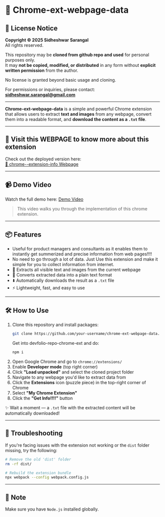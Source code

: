 # 🚀 Chrome-ext-webpage-data

## 📄 License Notice

**Copyright © 2025 Sidheshwar Sarangal**  
All rights reserved.

This repository may be **cloned from github repo and used** for personal purposes only.  
It may **not be copied, modified, or distributed** in any form without **explicit written permission** from the author.

No license is granted beyond basic usage and cloning.

For permissions or inquiries, please contact: **sidheshwar.sarangal@gmail.com**

---

**Chrome-ext-webpage-data** is a simple and powerful Chrome extension that allows users to extract **text and images** from any webpage, convert them into a readable format, and **download the content as a `.txt` file**.

---

## 🔗 Visit this WEBPAGE to know more about this extension

Check out the deployed version here:  
[🚀 chrome--extension-info Webpage](https://sidheshwarsarangal.github.io/ext-info-new/)

---

## 📹 Demo Video

Watch the full demo here: [Demo Video](https://drive.google.com/file/d/1f2CwP2pccsIQBOZEgyDaVbZBqgbGYzej/view?usp=sharing)

> This video walks you through the implementation of this chrome extension.

---

## 📦 Features

- Useful for product managers and consultants as it enables them to instantly get summerized and precise information from web pages!!!!
- No need to go through a lot of data. Just Use this extension and make it simple for you to collect information from internet.
- 📝 Extracts all visible text and images from the current webpage  
- 📁 Converts extracted data into a plain text format  
- ⬇️ Automatically downloads the result as a `.txt` file  
- ⚡️ Lightweight, fast, and easy to use

---

## 🛠️ How to Use

1. Clone this repository and install packages:
   ```bash
   git clone https://github.com/your-username/chrome-ext-webpage-data.git
   ```
   Get into devfolio-repo-chrome-ext and do:
   ```bash
   npm i
   ```
2. Open Google Chrome and go to `chrome://extensions/`
3. Enable **Developer mode** (top right corner)
4. Click **"Load unpacked"** and select the cloned project folder
5. Navigate to any webpage you'd like to extract data from
6. Click the **Extensions** icon (puzzle piece) in the top-right corner of Chrome
7. Select **"My Chrome Extension"**
8. Click the **"Get Info!!!!"** button

✨ Wait a moment — a `.txt` file with the extracted content will be automatically downloaded!

---

## 🧹 Troubleshooting

If you're facing issues with the extension not working or the `dist` folder missing, try the following:

```bash
# Remove the old 'dist' folder
rm -rf dist/

# Rebuild the extension bundle
npx webpack --config webpack.config.js
```

---

## 📌 Note

Make sure you have `Node.js` installed globally.
